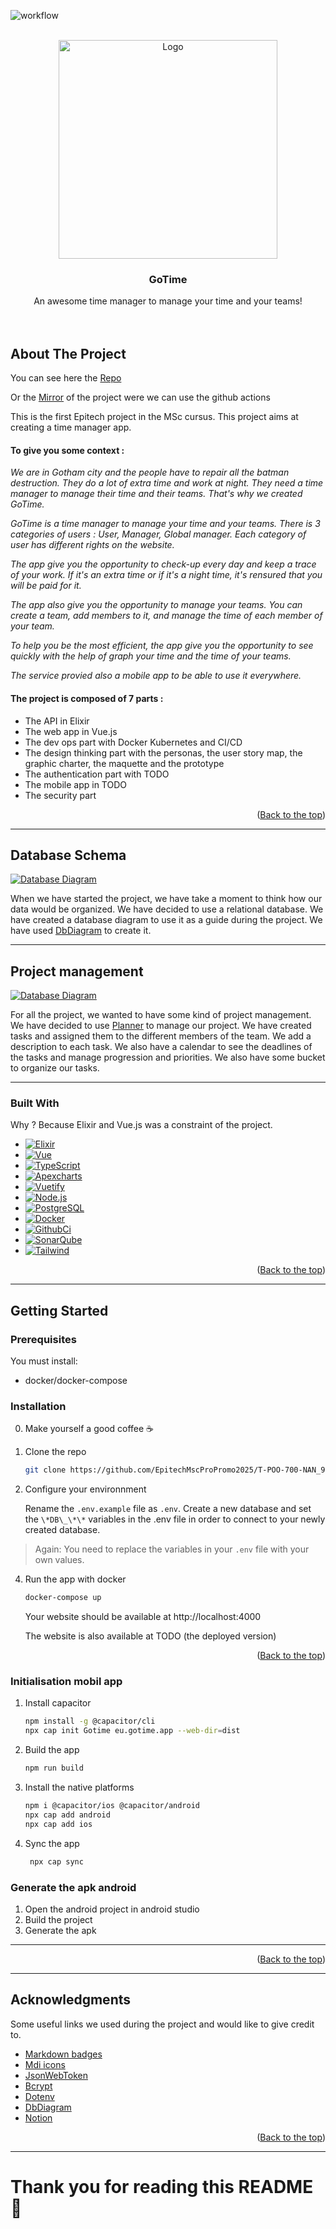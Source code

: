 ![workflow](https://github.com/tistech0/GoTime/actions/workflows/main.yml/badge.svg)
<a name="readme-top"></a>

<!-- PROJECT LOGO -->
<br />
<div align="center">
  <a href="https://github.com/EpitechMscProPromo2025/T-POO-700-NAN_9">
    <img src="./clientTimeManager/src/assets/Logo-GoTime.png" alt="Logo" width="350" height="auto">
  </a>

  <h3 align="center">GoTime</h3>

  <p align="center">
    An awesome time manager to manage your time and your teams!
    <br />
    <br />
    <br />
  </p>
</div>

<!-- ABOUT THE PROJECT -->

## About The Project

You can see here the
[Repo](https://github.com/EpitechMscProPromo2025/T-POO-700-NAN_9)

Or the [Mirror](https://github.com/tistech0/GoTime) of the project were we can use the github actions

This is the first Epitech project in the MSc cursus. This project aims at creating a time manager app.

#### To give you some context :

_We are in Gotham city and the people have to repair all the batman destruction. They do a lot of extra time and work at night. They need a time manager to manage their time and their teams. That's why we created GoTime._

_GoTime is a time manager to manage your time and your teams. There is 3 categories of users : User, Manager, Global manager. Each category of user has different rights on the website._

_The app give you the opportunity to check-up every day and keep a trace of your work. If it's an extra time or if it's a night time, it's rensured that you will be paid for it._

_The app also give you the opportunity to manage your teams. You can create a team, add members to it, and manage the time of each member of your team._

_To help you be the most efficient, the app give you the opportunity to see quickly with the help of graph your time and the time of your teams._

_The service provied also a mobile app to be able to use it everywhere._

#### The project is composed of 7 parts :

- The API in Elixir
- The web app in Vue.js
- The dev ops part with Docker Kubernetes and CI/CD
- The design thinking part with the personas, the user story map, the graphic charter, the maquette and the prototype
- The authentication part with TODO
- The mobile app in TODO
- The security part

<p align="right">(<a href="#readme-top">Back to the top</a>)</p>

---

## Database Schema

<a href="https://dbdiagram.io/d/6537c193ffbf5169f0588785">
<img src="./clientTimeManager/public/schemaDatabase.png" alt="Database Diagram">
</a>

When we have started the project, we have take a moment to think how our data would be organized. We have decided to use a relational database. We have created a database diagram to use it as a guide during the project. We have used [DbDiagram](https://dbdiagram.io/home) to create it.

---

## Project management

<a href="https://tasks.office.com/epitechfr.onmicrosoft.com/Home/PlanViews/3zEW8ZEJD02irspfcFwa0JYAEexq?Type=PlanLink&Channel=Link&CreatedTime=638345289978310000">
    <img src="./clientTimeManager/public/Planner.png" alt="Database Diagram">
</a>

For all the project, we wanted to have some kind of project management. We have decided to use [Planner](https://tasks.office.com/epitechfr.onmicrosoft.com/Home/PlanViews/3zEW8ZEJD02irspfcFwa0JYAEexq?Type=PlanLink&Channel=Link&CreatedTime=638345289978310000) to manage our project. We have created tasks and assigned them to the different members of the team. We add a description to each task. We also have a calendar to see the deadlines of the tasks and manage progression and priorities. We also have some bucket to organize our tasks.

---

### Built With

Why ? Because Elixir and Vue.js was a constraint of the project.

- [![Elixir][elixir.com]][elixir-url]
- [![Vue][vue.js]][vue-url]
- [![TypeScript][typescript.com]][typescript-url]
- [![Apexcharts][apexcharts.com]][apexcharts-url]
- [![Vuetify][vuetify.com]][vuetify-url]
- [![Node.js][node.js]][node-url]
- [![PostgreSQL][postgresql.com]][postgresql-url]
- [![Docker][docker.com]][docker-url]
- [![GithubCi][githubci.com]][githubci-url]
- [![SonarQube][sonarqube.com]][sonarqube-url]
- [![Tailwind][tailwind.com]][tailwind-url]

<p align="right">(<a href="#readme-top">Back to the top</a>)</p>

---

<!-- GETTING STARTED -->

## Getting Started

### Prerequisites

You must install:

- docker/docker-compose

### Installation

0. Make yourself a good coffee ☕

1. Clone the repo

   ```sh
   git clone https://github.com/EpitechMscProPromo2025/T-POO-700-NAN_9.git
   ```

2. Configure your environnment

   Rename the `.env.example` file as `.env`. Create a new database and set the `\*DB\_\*\*` variables in the .env file in order to connect to your newly created database.

> Again: You need to replace the variables in your `.env` file with your own values.

4. Run the app with docker

   ```sh
   docker-compose up
   ```

   Your website should be available at http://localhost:4000

   The website is also available at TODO (the deployed version)

      <p align="right">(<a href="#readme-top">Back to the top</a>)</p>

### Initialisation mobil app

1. Install capacitor

   ```sh
   npm install -g @capacitor/cli
   npx cap init Gotime eu.gotime.app --web-dir=dist
   ```

2. Build the app
   ```sh
   npm run build
   ```
3. Install the native platforms
   ```sh
   npm i @capacitor/ios @capacitor/android
   npx cap add android
   npx cap add ios
   ```
4. Sync the app
   ```sh
    npx cap sync
   ```

### Generate the apk android

1. Open the android project in android studio
2. Build the project
3. Generate the apk

---

<p align="right">(<a href="#readme-top">Back to the top</a>)</p>

---

<!-- ACKNOWLEDGMENTS -->

## Acknowledgments

Some useful links we used during the project and would like to give credit to.

- [Markdown badges](https://github.com/Ileriayo/markdown-badges)
- [Mdi icons](https://pictogrammers.com/library/mdi/)
- [JsonWebToken](https://www.npmjs.com/package/jsonwebtoken)
- [Bcrypt](https://www.npmjs.com/package/bcrypt)
- [Dotenv](https://www.npmjs.com/package/dotenv)
- [DbDiagram](https://dbdiagram.io/home)
- [Notion](https://www.notion.so/)

<p align="right">(<a href="#readme-top">Back to the top</a>)</p>

---

# Thank you for reading this README 🎉

<!-- MARKDOWN LINKS & IMAGES -->
<!-- https://www.markdownguide.org/basic-syntax/#reference-style-links -->

[vue.js]: https://img.shields.io/badge/Vue.js-35495E?style=for-the-badge&logo=vue.js&logoColor=4FC08D
[vue-url]: https://vuejs.org/
[typescript.com]: https://img.shields.io/badge/TypeScript-007ACC?style=for-the-badge&logo=typescript&logoColor=white
[typescript-url]: https://www.typescriptlang.org/
[node.js]: https://img.shields.io/badge/Node.js-43853D?style=for-the-badge&logo=node.js&logoColor=white
[node-url]: https://nodejs.org/en/
[express.com]: https://img.shields.io/badge/Express.js-404D59?style=for-the-badge
[express-url]: https://expressjs.com/
[vuetify.com]: https://img.shields.io/badge/Vuetify-1867C0?style=for-the-badge&logo=vuetify&logoColor=white
[vuetify-url]: https://vuetifyjs.com/en/
[postgresql.com]: https://img.shields.io/badge/PostgreSQL-316192?style=for-the-badge&logo=postgresql&logoColor=white
[postgresql-url]: https://www.postgresql.org/
[prisma.com]: https://img.shields.io/badge/Prisma-2D3748?style=for-the-badge&logo=prisma&logoColor=white
[prisma-url]: https://www.prisma.io/
[docker.com]: https://img.shields.io/badge/Docker-2CA5E0?style=for-the-badge&logo=docker&logoColor=white
[docker-url]: https://www.docker.com/
[elixir.com]: https://img.shields.io/badge/Elixir-4B275F?style=for-the-badge&logo=elixir&logoColor=white
[elixir-url]: https://elixir-lang.org/
[apexcharts.com]: https://img.shields.io/badge/ApexCharts-000000?style=for-the-badge&logo=apexcharts&logoColor=white
[apexcharts-url]: https://apexcharts.com/
[githubci.com]: https://img.shields.io/badge/Github_CI-181717?style=for-the-badge&logo=github&logoColor=white
[githubci-url]: https://resources.github.com/ci-cd/
[sonarqube.com]: https://img.shields.io/badge/SonarQube-4E9BCD?style=for-the-badge&logo=sonarqube&logoColor=white
[sonarqube-url]: https://www.sonarqube.org/
[tailwind.com]: https://img.shields.io/badge/Tailwind_CSS-38B2AC?style=for-the-badge&logo=tailwind-css&logoColor=white
[tailwind-url]: https://tailwindcss.com/
